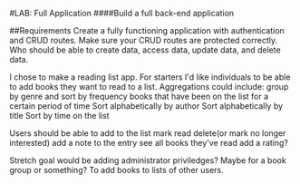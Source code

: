 #LAB: Full Application
####Build a full back-end application

##Requirements
Create a fully functioning application with authentication and CRUD routes. Make sure your CRUD routes are protected correctly. Who should be able to create data, access data, update data, and delete data.

I chose to make a reading list app. For starters I'd like individuals to be able to add books they want to read to a list. 
Aggregations could include:
group by genre and sort by frequency
books that have been on the list for a certain period of time
Sort alphabetically by author 
Sort alphabetically by title
Sort by time on the list

Users should be able to
add to the list
mark read
delete(or mark no longer interested)
add a note to the entry
see all books they've read
add a rating?

Stretch goal would be adding administrator priviledges? Maybe for a book group or something? To add books to lists of other users.
